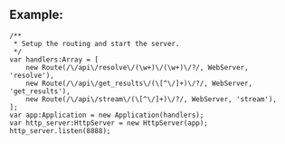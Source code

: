 ## Example:

    /**
     * Setup the routing and start the server.
     */
    var handlers:Array = [
		new Route(/\/api\/resolve\/(\w+)\/(\w+)\/?/, WebServer, 'resolve'),
		new Route(/\/api\/get_results\/(\[^\/]+)\/?/, WebServer, 'get_results'),
		new Route(/\/api\/stream\/(\[^\/]+)\/?/, WebServer, 'stream'),
	];
	var app:Application = new Application(handlers);
	var http_server:HttpServer = new HttpServer(app);
	http_server.listen(8888);
	
